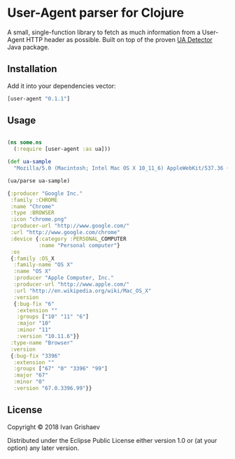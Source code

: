 
# User-Agent parser for Clojure

[uadetector]: http://uadetector.sourceforge.net/

A small, single-function library to fetch as much information from a User-Agent
HTTP header as possible. Built on top of the proven [UA Detector][uadetector]
Java package.

## Installation

Add it into your dependencies vector:

```clojure
[user-agent "0.1.1"]
```

## Usage

```clojure

(ns some.ns
  (:require [user-agent :as ua]))

(def ua-sample
  "Mozilla/5.0 (Macintosh; Intel Mac OS X 10_11_6) AppleWebKit/537.36 (KHTML, like Gecko) Chrome/67.0.3396.99 Safari/537.36")

(ua/parse ua-sample)

{:producer "Google Inc."
 :family :CHROME
 :name "Chrome"
 :type :BROWSER
 :icon "chrome.png"
 :producer-url "http://www.google.com/"
 :url "http://www.google.com/chrome"
 :device {:category :PERSONAL_COMPUTER
          :name "Personal computer"}
 :os
 {:family :OS_X
  :family-name "OS X"
  :name "OS X"
  :producer "Apple Computer, Inc."
  :producer-url "http://www.apple.com/"
  :url "http://en.wikipedia.org/wiki/Mac_OS_X"
  :version
  {:bug-fix "6"
   :extension ""
   :groups ["10" "11" "6"]
   :major "10"
   :minor "11"
   :version "10.11.6"}}
 :type-name "Browser"
 :version
 {:bug-fix "3396"
  :extension ""
  :groups ["67" "0" "3396" "99"]
  :major "67"
  :minor "0"
  :version "67.0.3396.99"}}
```

## License

Copyright © 2018 Ivan Grishaev

Distributed under the Eclipse Public License either version 1.0 or (at
your option) any later version.
